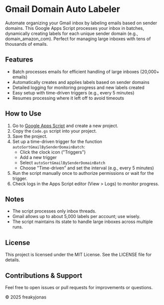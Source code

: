 # Gmail Domain Auto Labeler

Automate organizing your Gmail inbox by labeling emails based on sender domains. This Google Apps Script processes your inbox in batches, dynamically creating labels for each unique sender domain (e.g., domain_amazon_com). Perfect for managing large inboxes with tens of thousands of emails.

## Features

- Batch processes emails for efficient handling of large inboxes (20,000+ emails)
- Automatically creates and applies labels based on sender domains
- Detailed logging for monitoring progress and new labels created
- Easy setup with time-driven triggers (e.g., every 5 minutes)
- Resumes processing where it left off to avoid timeouts

## How to Use

1. Go to [Google Apps Script](https://script.google.com/) and create a new project.
2. Copy the `Code.gs` script into your project.
3. Save the project.
4. Set up a time-driven trigger for the function `autoSortGmailBySenderDomainBatch`:
   - Click the clock icon ("Triggers")
   - Add a new trigger
   - Select `autoSortGmailBySenderDomainBatch`
   - Choose "Time-driven" and set the interval (e.g., every 5 minutes)
5. Run the script manually once to authorize permissions or wait for the trigger.
6. Check logs in the Apps Script editor (View > Logs) to monitor progress.

## Notes

- The script processes only inbox threads.
- Gmail allows up to about 5,000 labels per account; use wisely.
- The script maintains its state to handle large inboxes across multiple runs.

## License

This project is licensed under the MIT License. See the LICENSE file for details.

## Contributions & Support

Feel free to open issues or pull requests for improvements or questions.



© 2025 freakyjonas
